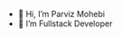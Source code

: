 - 👋 Hi, I’m Parviz Mohebi
- 👀 I’m Fullstack Developer

<!---
pmohebby/pmohebby is a ✨ special ✨ repository because its `README.md` (this file) appears on your GitHub profile.
You can click the Preview link to take a look at your changes.
--->
